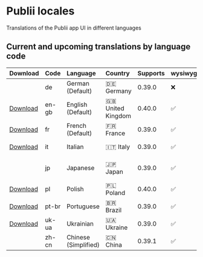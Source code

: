# Publii locales
Translations of the Publii app UI in different languages

## Current and upcoming translations by language code

| Download                                                                                  | Code  | Language                 | Country                            | Supports  | wysiwyg | Version | Status                         | Author |
| :---------------------------------------------------------------------------------------- | :---- | :----------------------- | :--------------------------------- | :-------- | :------ | :------ | :----------------------------- | :----- |
|                                                                                           | de    | German (Default)         | :de: Germany                       | 0.39.0    | ❌       | 1.0.0   | Development | [Johannes Keyser](https://github.com/JoKeyser) |
| [Download](https://github.com/GetPublii/Publii-ui-locales/blob/main/downloads/en-gb.zip)  | en-gb | English (Default)        | :uk: United Kingdom                | 0.40.0    | ✅       | 1.0.0   | Production  | [Publii Team](https://github.com/GetPublii) |
| [Download](https://github.com/GetPublii/Publii-ui-locales/blob/main/downloads/fr.zip)     | fr    | French (Default)         | :fr: France                        | 0.39.0    | ✅       | 1.3.0   | Production  | Benoit SALLÉ |
| [Download](https://github.com/GetPublii/Publii-ui-locales/blob/main/downloads/it.zip)     | it    | Italian                  | :it: Italy                         | 0.39.0    | ✅       | 1.0.2   | Production  | [Vittorio Ramponi](https://github.com/gpsblues) |
|                                                                                           | jp    | Japanese                 | :jp: Japan                         | 0.39.0    | ✅       | 1.0.0   | Development | [Adlaire AtoZ Team](https://github.com/fqwink) |
| [Download](https://github.com/GetPublii/Publii-ui-locales/blob/main/downloads/pl.zip)     | pl    | Polish                   | :poland: Poland                    | 0.40.0    | ✅       | 1.0.0   | Production  | [Publii Team](https://github.com/GetPublii) |
| [Download](https://github.com/GetPublii/Publii-ui-locales/blob/main/downloads/pt-br.zip)  | pt-br | Portuguese               | :brazil: Brazil                    | 0.39.0    | ✅       | 1.1.0   | Production  | Marcio Duarte |
| [Download](https://github.com/GetPublii/Publii-ui-locales/blob/main/downloads/uk-ua.zip)  | uk-ua | Ukrainian                | :ukraine: Ukraine                  | 0.39.0    | ✅       | 1.0.0   | Production  | Andrew Notea |
|                                                                                           | zh-cn | Chinese (Simplified)     | :cn: China                         | 0.39.1    | ✅       | 1.0.0   | In Review   | [Tingbiao Wang](https://github.com/wtttb) |
